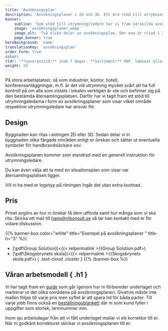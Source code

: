 ```yaml
---
title: 'Avsökningsplan'
description: 'Avsökningsplaner i 2D och 3D. Ett bra stöd till utrymningsledarna'
banner:
    subline: 'Som stöd till utrymningsledare tar vi fram särskilda avsökningsplaner som visar vilket område respektive utrymningsledare har ansvar för.'
    image: 'avsökningsplaner.webp'
    image_alt: 'Två olika delar av asvökningsplan. Den ena är ritad i 2D den andra i 3D'
    page_banner: true
heroBackground: 'name'
translationKey: 'avsökningsplan'
order_form: true
color:
tldr: "**Leveranstid:** inom 7 dagar. **Sortiment:** PDF, laminat eller utskrift. **Design:** Ritkonsults mall eller er egen design."
weight: 20
---
```


På stora arbetsplatser, så som industrier, kontor, hotell, konferensanläggningar, m.fl. är det vid utrymning mycket svårt att ha full kontroll på om alla som vistats i lokalen verkligen är ute och befinner sig på den bestämda återsamlingsplatsen. Därför har vi tagit fram ett stöd till utrymningsledarna i form av avsökningsplaner som visar vilket område respektive utrymningsledare har ansvar för.

## Design

Byggnaden kan ritas i antingen 2D eller 3D. Sedan delar vi in  
byggnaden olika färgade områden enligt er önskan och sätter ut eventuella symboler för handbrandsläckare osv. 

Avsökningsplanen kommer som standrad med en generell instruktion för utrymningsledare. 


Du kan även välja att ta med en situationsplan som visar var återsamlingsplatsen ligger. 

Vill ni ha med er logotyp på ritningen ingår det utan extra kostnad.

## Pris

Priset avgörs av hur ni önskar få dem utförda samt hur många som vi ska rita. 
Skicka ett mail till hans@ritkonsult.se så tar han kontakt med er för vidare diskussion.

{{% banner-box color="white" title="Exempel på avsökningsplaner " title-h="3" %}}
-  [\\pdf\\Group Solution](<{{< relpermalink >}}Group Solution.pdf>)
-  [\\pdf\\Skogsbrynets skola](<{{< relpermalink >}}Skogsbrynets skola.pdf>)
{ .text-cloud .cluster }
{{% /banner-box %}}

## Våran arbetsmodell { .h1 }

Vi har tagit fram en [guide](/guider/avsökningsplan) som går igenom hur ni förbereder underlaget och markerar ut det olika områdena på avsökningsplanen. Givetvis måste inte mallen följas till varje pris men syftet är att spara tid för båda parter. Till varje jobb finns också en [beställningsblankett](/blanketter#avsökningsplan) där ni som kund fyller i uppgifter som storlek, larmnummer mm.

Inom sju arbetsdagar från att vi fått underlaget mailar vi ett korrektur till er. När ni godkänt korrekturet skickar vi avsökningsplanen till er.
